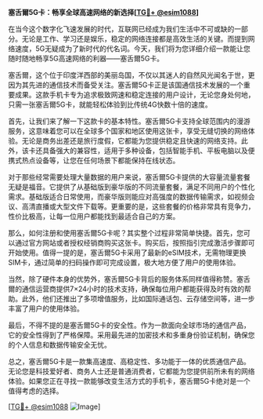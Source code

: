**塞舌爾5G卡：畅享全球高速网络的新选择[[TG💪+ @esim1088](https://t.me/s/esim1088)]**

在当今这个数字化飞速发展的时代，互联网已经成为我们生活中不可或缺的一部分。无论是工作、学习还是娱乐，稳定的网络连接都是高效生活的关键。而提到网络速度，5G无疑成为了新时代的代名词。今天，我们将为您详细介绍一款能让您随时随地畅享5G高速网络的利器——塞舌爾5G卡。

塞舌爾，这个位于印度洋西部的美丽岛国，不仅以其迷人的自然风光闻名于世，更因为其先进的通信技术而备受关注。塞舌爾5G卡正是该国通信技术发展的一个重要成果。这款手机卡专为追求极致网速和稳定连接的用户设计，无论您身处何地，只需一张塞舌爾5G卡，就能轻松体验到比传统4G快数十倍的速度。

首先，让我们来了解一下这款卡的基本特性。塞舌爾5G卡支持全球范围内的漫游服务，这意味着您可以在全球多个国家和地区使用这张卡，享受无缝切换的网络体验。无论是商务出差还是旅行度假，它都能为您提供稳定且快速的网络支持。此外，该卡还具备强大的兼容性，适用于多种设备，包括智能手机、平板电脑以及便携式热点设备等，让您在任何场景下都能保持在线状态。

对于那些经常需要处理大量数据的用户来说，塞舌爾5G卡提供的大容量流量套餐无疑是福音。它提供了从基础版到豪华版的不同流量套餐，满足不同用户的个性化需求。基础版适合日常使用，而豪华版则能应对高强度的数据传输需求，如视频会议、高清直播或大型文件下载等。更重要的是，这些套餐的价格非常具有竞争力，性价比极高，让每一位用户都能找到最适合自己的方案。

那么，如何注册和使用塞舌爾5G卡呢？其实整个过程非常简单快捷。首先，您可以通过官方网站或者授权经销商购买这张卡。购买后，按照指引完成激活步骤即可开始使用。值得一提的是，塞舌爾5G卡采用了最新的eSIM技术，无需物理更换SIM卡，通过简单的扫码操作即可完成设置，极大地方便了用户的使用体验。

当然，除了硬件本身的优势外，塞舌爾5G卡背后的服务体系同样值得称赞。塞舌爾的通信运营商提供7×24小时的技术支持，确保每位用户都能获得及时有效的帮助。此外，他们还推出了多项增值服务，比如国际通话包、云存储空间等，进一步丰富了用户的使用体验。

最后，不得不提的是塞舌爾5G卡的安全性。作为一款面向全球市场的通信产品，它的安全性得到了严格保障。采用最先进的加密技术和多重身份验证机制，确保您的个人信息和数据传输安全无忧。

总之，塞舌爾5G卡是一款集高速度、高稳定性、多功能于一体的优质通信产品。无论您是科技爱好者、商务人士还是普通消费者，它都能为您提供前所未有的网络体验。如果您正在寻找一款能够改变生活方式的手机卡，塞舌爾5G卡绝对是一个值得考虑的选择。

[[TG💪+ @esim1088](https://t.me/s/esim1088) ![Image](https://i.postimg.cc/4NQfJmqS/Snipaste-2025-05-13-00-14-12.png)]